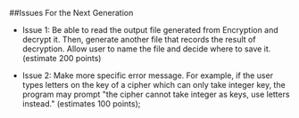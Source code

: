 ##Issues For the Next Generation 



* Issue 1: Be able to read the output file generated from Encryption and decrypt it. 
           Then, generate another file that records the result of decryption. 
           Allow user to name the file and decide where to save it. (estimate 200 points)

* Issue 2: Make more specific error message. For example, if the user types letters on the
           key of a cipher which can only take integer key, the program may prompt "the cipher 
           cannot take integer as keys, use letters instead." (estimates 100 points);
